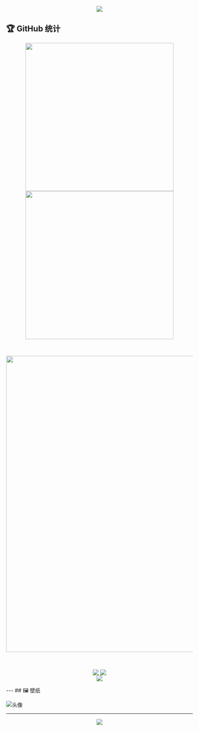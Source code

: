 <div id="title" align=center>



</div>

<p align="center">
<img src="https://capsule-render.vercel.app/api?type=waving&color=timeGradient&height=300&&section=header&text=hello%20friend!&fontSize=90&fontAlign=50&fontAlignY=30&desc=我是%20lansonsam!&descAlign=50&descSize=30&descAlignY=60&animation=twinkling" />
</p>


## 🏆 GitHub 统计

<p align="center">
<img align="center" width="400" src="https://github-readme-stats.vercel.app/api?username=Xiaokang2022&theme=transparent&show_icons=true&hide_border=true&show=reviews&hide_title=true&hide=contribs&number_format=long" />
<img align="center" width="400" src="https://streak-stats.demolab.com?user=Xiaokang2022&theme=transparent&hide_border=true" />
</p>
<br/>
<p align="center">
<img width="800" src="https://github-readme-activity-graph.vercel.app/graph?username=Xiaokang2022&theme=github-compact&hide_border=true&area=true&custom_title=贡献图" />
</p>
<br/>
<p align="center">
<img align="center" src="https://github-readme-stats.vercel.app/api/wakatime?username=Xiaokang2022&theme=transparent&hide_border=true&layout=compact&langs_count=22" />
<img align="center" src="https://github-readme-stats.vercel.app/api/top-langs/?username=Xiaokang2022&theme=transparent&hide_border=true&layout=donut-vertical&langs_count=6" />
<br/>
<img align="center" src="https://go-skill-icons.vercel.app/api/icons?i=py,c,cpp,cs,java,html,css,js,ts,md,latex,mermaid,sqlite,matlab">
</p>
---
## 🖼️ 壁纸

![头像](https://img.lansonsam.com/wallhaven-5gvpg7_1920x1080.png)

---

<p align="center">
<img src="https://capsule-render.vercel.app/api?type=waving&color=timeGradient&height=300&&section=footer&text=再见&fontSize=90&fontAlign=50&fontAlignY=70&desc=希望你的程序没有Bug!&descAlign=50&descSize=30&descAlignY=40&animation=twinkling" />
</p>

[github-sub-title:img]: https://readme-typing-svg.herokuapp.com?font=Segoe+Script&center=true&lines=lansonsam.
